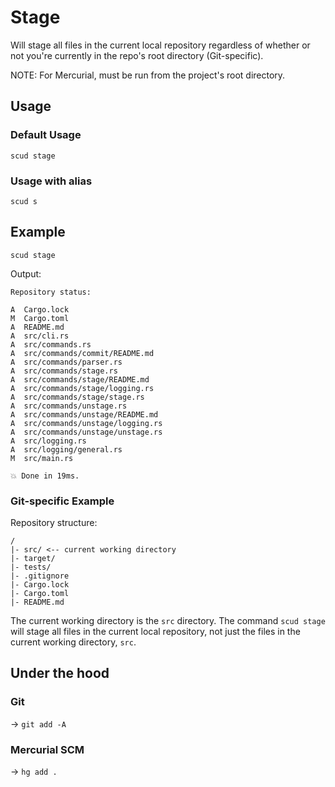 # Stage

Will stage all files in the current local repository
regardless of whether or not you're currently in the repo's
root directory (Git-specific).

NOTE: For Mercurial, must be run from the project's root directory.

## Usage

### Default Usage

```
scud stage
```

### Usage with alias

```
scud s
```

## Example

```
scud stage
```

Output:
```
Repository status:

A  Cargo.lock
M  Cargo.toml
A  README.md
A  src/cli.rs
A  src/commands.rs
A  src/commands/commit/README.md
A  src/commands/parser.rs
A  src/commands/stage.rs
A  src/commands/stage/README.md
A  src/commands/stage/logging.rs
A  src/commands/stage/stage.rs
A  src/commands/unstage.rs
A  src/commands/unstage/README.md
A  src/commands/unstage/logging.rs
A  src/commands/unstage/unstage.rs
A  src/logging.rs
A  src/logging/general.rs
M  src/main.rs

💥 Done in 19ms.
```

### Git-specific Example

Repository structure:

```
/
|- src/ <-- current working directory
|- target/
|- tests/
|- .gitignore
|- Cargo.lock
|- Cargo.toml
|- README.md
```

The current working directory is the `src` directory. The command `scud stage` will stage all files in the current local repository, not just the files in the current working directory, `src`.

## Under the hood

### Git

-> `git add -A`

### Mercurial SCM

-> `hg add .`
